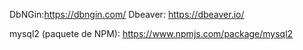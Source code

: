 DbNGin:https://dbngin.com/
Dbeaver: https://dbeaver.io/

mysql2 (paquete de NPM): https://www.npmjs.com/package/mysql2
